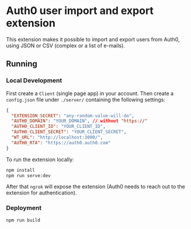 # Auth0 user import and export extension

This extension makes it possible to import and export users from Auth0, using JSON or CSV (complex or a list of e-mails).

## Running

### Local Development

First create a `Client` (single page app) in your account. Then create a `config.json` file under `./server/` containing the following settings:

```json
{
  "EXTENSION_SECRET": "any-random-value-will-do",
  "AUTH0_DOMAIN": "YOUR_DOMAIN", // without "https://"
  "AUTH0_CLIENT_ID": "YOUR_CLIENT_ID",
  "AUTH0_CLIENT_SECRET": "YOUR_CLIENT_SECRET",
  "WT_URL": "http://localhost:3000/",
  "AUTH0_RTA": "https://auth0.auth0.com"
}
```

To run the extension locally:

```bash
npm install
npm run serve:dev
```

After that `ngrok` will expose the extension (Auth0 needs to reach out to the extension for authentication).

### Deployment

```
npm run build
```
